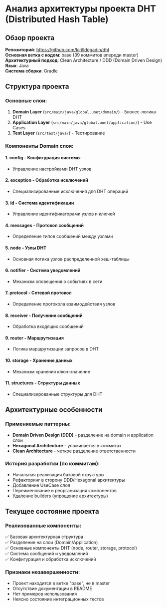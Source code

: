 # Анализ архитектуры проекта DHT (Distributed Hash Table)

## Обзор проекта

**Репозиторий**: https://github.com/kirilldogadin/dht  
**Основная ветка с кодом**: base (39 коммитов впереди master)  
**Архитектурный подход**: Clean Architecture / DDD (Domain Driven Design)  
**Язык**: Java  
**Система сборки**: Gradle  

## Структура проекта

### Основные слои:
1. **Domain Layer** (`src/main/java/global.unet/domain/`) - Бизнес-логика DHT
2. **Application Layer** (`src/main/java/global.unet/application/`) - Use Cases
3. **Test Layer** (`src/test/java/`) - Тестирование

### Компоненты Domain слоя:

#### 1. **config** - Конфигурация системы
- Управление настройками DHT узлов

#### 2. **exception** - Обработка исключений
- Специализированные исключения для DHT операций

#### 3. **id** - Система идентификации
- Управление идентификаторами узлов и ключей

#### 4. **messages** - Протокол сообщений
- Определение типов сообщений между узлами

#### 5. **node** - Узлы DHT
- Основная логика узлов распределенной хеш-таблицы

#### 6. **notifier** - Система уведомлений
- Механизм оповещения о событиях в сети

#### 7. **protocol** - Сетевой протокол
- Определение протокола взаимодействия узлов

#### 8. **receiver** - Получение сообщений
- Обработка входящих сообщений

#### 9. **router** - Маршрутизация
- Логика маршрутизации запросов в DHT

#### 10. **storage** - Хранение данных
- Механизм хранения ключ-значение

#### 11. **structures** - Структуры данных
- Специализированные структуры для DHT

## Архитектурные особенности

### Применяемые паттерны:
- **Domain Driven Design (DDD)** - разделение на domain и application слои
- **Hexagonal Architecture** - упоминается в коммитах
- **Clean Architecture** - четкое разделение ответственности

### История разработки (по коммитам):
- Начальная реализация базовой структуры
- Рефакторинг в сторону DDD/Hexagonal архитектуры  
- Добавление UseCase слоя
- Переименование и реорганизация компонентов
- Удаление builders (упрощение архитектуры)

## Текущее состояние проекта

### Реализованные компоненты:
✅ Базовая архитектурная структура  
✅ Разделение на слои (Domain/Application)  
✅ Основные компоненты DHT (node, router, storage, protocol)  
✅ Система сообщений и уведомлений  
✅ Конфигурация и обработка исключений  

### Признаки незавершенности:
- Проект находится в ветке "base", не в master
- Отсутствие документации в README
- Нет примеров использования
- Неясно состояние интеграционных тестов

